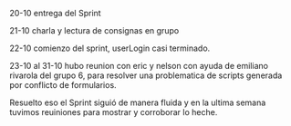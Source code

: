 20-10 entrega del Sprint

21-10 charla y lectura de consignas en grupo

22-10 comienzo del sprint, userLogin casi terminado.

23-10 al 31-10 hubo reunion con eric y nelson con ayuda de emiliano rivarola del grupo 6, para resolver una problematica de scripts generada por conflicto de formularios.

Resuelto eso el Sprint siguió de manera fluida y en la ultima semana tuvimos reuiniones para mostrar y corroborar lo heche. 



